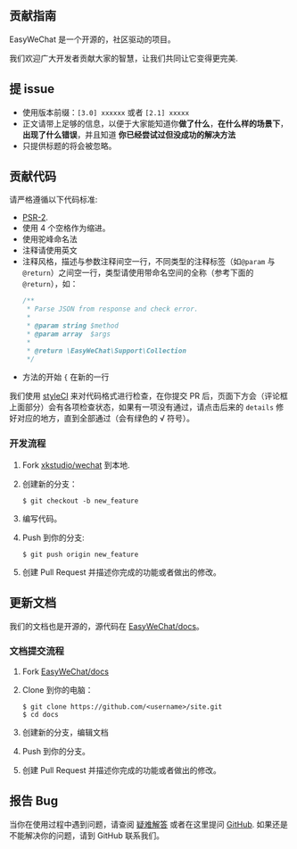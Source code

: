 贡献指南
---

EasyWeChat 是一个开源的，社区驱动的项目。

我们欢迎广大开发者贡献大家的智慧，让我们共同让它变得更完美.

## 提 issue

- 使用版本前缀：`[3.0] xxxxxx` 或者 `[2.1] xxxxx`
- 正文请带上足够的信息，以便于大家能知道你**做了什么**，**在什么样的场景下**，**出现了什么错误**，并且知道 **你已经尝试过但没成功的解决方法**
- 只提供标题的将会被忽略。

## 贡献代码

请严格遵循以下代码标准:

- [PSR-2](https://github.com/php-fig/fig-standards/blob/master/accepted/PSR-2-coding-style-guide.md).
- 使用 4 个空格作为缩进。
- 使用驼峰命名法
- 注释请使用英文
- 注释风格，描述与参数注释间空一行，不同类型的注释标签（如`@param` 与 `@return`）之间空一行，类型请使用带命名空间的全称（参考下面的`@return`），如：
    ```php
    /**
     * Parse JSON from response and check error.
     *
     * @param string $method
     * @param array  $args
     *
     * @return \EasyWeChat\Support\Collection
     */
    ```
- 方法的开始 `{` 在新的一行

我们使用 [styleCI](http://styleci.io) 来对代码格式进行检查，在你提交 PR 后，页面下方会（评论框上面部分）会有各项检查状态，如果有一项没有通过，请点击后来的 `details` 修好对应的地方，直到全部通过（会有绿色的 √ 符号）。

### 开发流程

1. Fork [xkstudio/wechat](https://github.com/xkstudio/wechat) 到本地.
2. 创建新的分支：

    ```shell
    $ git checkout -b new_feature
    ```

3. 编写代码。
4. Push 到你的分支:

    ```shell
    $ git push origin new_feature
    ```

5. 创建 Pull Request 并描述你完成的功能或者做出的修改。

## 更新文档

我们的文档也是开源的，源代码在 [EasyWeChat/docs](https://github.com/EasyWeChat/docs)。

### 文档提交流程

1. Fork [EasyWeChat/docs](https://github.com/EasyWeChat/docs)
2. Clone 到你的电脑：

    ```shell
    $ git clone https://github.com/<username>/site.git
    $ cd docs
    ```

3. 创建新的分支，编辑文档
4. Push 到你的分支。
5. 创建 Pull Request 并描述你完成的功能或者做出的修改。

## 报告 Bug

当你在使用过程中遇到问题，请查阅 [疑难解答](http://easywechat.org/docs/zh-cn/troubleshooting.html) 或者在这里提问 [GitHub](https://github.com/overtrue/wechat/issues). 如果还是不能解决你的问题，请到 GitHub 联系我们。
